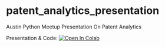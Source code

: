 # patent_analytics_presentation
Austin Python Meetup Presentation On Patent Analytics


Presentation & Code:
<a href="
https://colab.research.google.com/github/rcmckee/patent_analytics_presentation/blob/main/Web_Scraping_and_Patent_Analytics_Presentation.ipynb" target="_parent"><img src="https://camo.githubusercontent.com/52feade06f2fecbf006889a904d221e6a730c194/68747470733a2f2f636f6c61622e72657365617263682e676f6f676c652e636f6d2f6173736574732f636f6c61622d62616467652e737667"  alt="Open In Colab" data-canonical-src="https://colab.research.google.com/assets/colab-badge.svg"></a>

